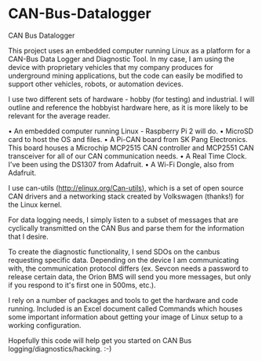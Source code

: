 # CAN-Bus-Datalogger
CAN Bus Datalogger

This project uses an embedded computer running Linux as a platform for a CAN-Bus Data Logger and Diagnostic Tool. In my case, I am using the device with proprietary vehicles that my company produces for underground mining applications, but the code can easily be modified to support other vehicles, robots, or automation devices.

I use two different sets of hardware - hobby (for testing) and industrial. I will outline and reference the hobbyist hardware here, as it is more likely to be relevant for the average reader.

• An embedded computer running Linux - Raspberry Pi 2 will do.
• MicroSD card to host the OS and files.
• A Pi-CAN board from SK Pang Electronics. This board houses a Microchip MCP2515 CAN controller and MCP2551 CAN transceiver for all of our CAN communication needs.
• A Real Time Clock. I've been using the DS1307 from Adafruit.
• A Wi-Fi Dongle, also from Adafruit.

I use can-utils (http://elinux.org/Can-utils), which is a set of open source CAN drivers and a networking stack created by Volkswagen (thanks!) for the Linux kernel. 

For data logging needs, I simply listen to a subset of messages that are cyclically transmitted on the CAN Bus and parse them for the information that I desire. 

To create the diagnostic functionality, I send SDOs on the canbus requesting specific data. Depending on the device I am communicating with, the communication protocol differs (ex. Sevcon needs a password to release certain data, the Orion BMS will send you more messages, but only if you respond to it's first one in 500ms, etc.).

I rely on a number of packages and tools to get the hardware and code running. Included is an Excel document called Commands which houses some important information about getting your image of Linux setup to a working configuration.

Hopefully this code will help get you started on CAN Bus logging/diagnostics/hacking. :-)
